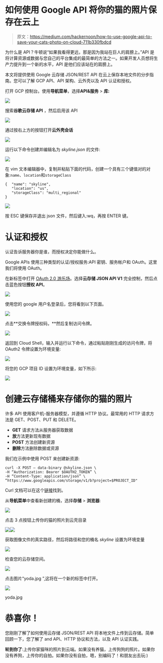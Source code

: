 # 如何使用 Google API 将你的猫的照片保存在云上

> 原文：<https://medium.com/hackernoon/how-to-use-google-api-to-save-your-cats-photo-on-cloud-711b330fbdcd>

为什么是 API？牛顿说“如果我看得更远，那是因为我站在巨人的肩膀上。”API 是将计算资源或数据与您自己的平台集成的最简单的方法之一。如果开发人员想将生产力提升到一个新的水平，API 是他们应该站在的肩膀上。

本文将提供使用 Google 云存储 JSON/REST API 在云上保存本地文件的分步指南。您可以了解 GCP API、API 架构、云外壳以及 API 认证和授权。

打开 GCP 控制台。使用**导航菜单**，选择**API&服务** > **库:**

![](img/811f253911712879117d4153350e56ea.png)

搜索**谷歌云存储 API** ，然后启用该 API

![](img/6d8996113ccdcf05013100add8afc319.png)

通过按右上方的按钮打开**云外壳会话**

![](img/8dd8b4b74f1490d2a7fd3a017e5fe310.png)

运行以下命令创建并编辑名为 *skyline.json* 的文件:

![](img/5aa89ea0070f0582023758f0fdd7326a.png)

在 vim 文本编辑器中，复制并粘贴下面的代码，创建一个具有三个键值对的对象:`name`、`location`和`storageClass`

```
{  "name": "skyline",    
   "location": "us",    
   "storageClass": "multi_regional" 
}
```

![](img/5a086749fbb44bafc8f9486e718a3e3e.png)

按 ESC 键保存并退出 json 文件，然后键入:wq，再按 ENTER 键。

# 认证和授权

认证告诉服务器你是谁，而授权决定你能做什么。

Google APIs 使用三种类型的认证/授权服务:API 密钥、服务帐户和 OAuth。这里我们将使用 OAuth。

在新标签中打开 [OAuth 2.0 游乐场](https://developers.google.com/oauthplayground/)。选择**云存储 JSON API V1** 完全控制，然后点击蓝色按钮**授权 API**。

![](img/d9802e8cd423619aead32a91e1a747f3.png)

使用您的 google 用户名登录后，您将看到以下页面。

![](img/7bf8e01fffb4e07f2f6641b95944284c.png)

点击**交换令牌授权码，**然后复制访问令牌。

![](img/11772eaca4ad9535334a9d2b1ac3ec33.png)

返回到 Cloud Shell，输入并运行以下命令，通过粘贴刚刚生成的访问令牌，将 OAuth2 令牌设置为环境变量:

![](img/e8d84539853a85f28345aea86190374d.png)

将您的 GCP 项目 ID 设置为环境变量，如下所示:

![](img/09606c36ac45a683aee13193836d9fe6.png)

# 创建云存储桶来存储你的猫的照片

许多 API 使用客户机-服务器模型，并遵循 HTTP 协议。最常用的 HTTP 请求方法是 GET、POST、PUT 和 DELETE。

*   **GET** 请求方法从服务器获取数据
*   **放**方法更新现有数据
*   **POST** 方法创建新资源
*   **删除**方法删除数据或资源

我们在示例中使用 POST 来创建新资源:

```
curl -X POST — data-binary @skyline.json \ 
-H “Authorization: Bearer $OAUTH2_TOKEN” \ 
-H “Content-Type: application/json” \ “https://www.googleapis.com/storage/v1/b?project=$PROJECT_ID"
```

Curl 文档可以在这个[链接](https://curl.haxx.se/docs/manpage.html)找到。

从**导航菜单**中查看新创建的桶，选择**存储** > **浏览器**:

![](img/6b78a4b849d7cbfa7275760eb4e15a41.png)

点击 3 点按钮上传你的猫的照片到云壳目录

![](img/451b2682c964a376c83b87c7df2d18de.png)![](img/1ccdec1690ba1550f4e269546fcd365a.png)

获取图像文件的真实路径，然后将路径和您的桶名 *skyline* 设置为环境变量

![](img/629911e2c2640759c48eb3d9e818e06a.png)

检查您的云存储空间。

![](img/1cbbedfafe31879b0757a3e405423656.png)

点击图片“yoda.jpg ”,这将在一个新的标签中打开。

![](img/d92dc54c3839e269606354f532fe7b9b.png)

yoda.jpg

# 恭喜你！

您刚刚了解了如何使用云存储 JSON/REST API 将本地文件上传到云存储。简单回顾一下，您了解了 and API、HTTP 协议和方法，以及 API 认证实践。

**轮到你了**:上传你家猫咪的照片到云端。如果没有养猫，上传狗狗的照片。如果你没有养狗，上传你的自拍。如果你没有自拍，嗯，别编码了！和朋友出去玩:)
